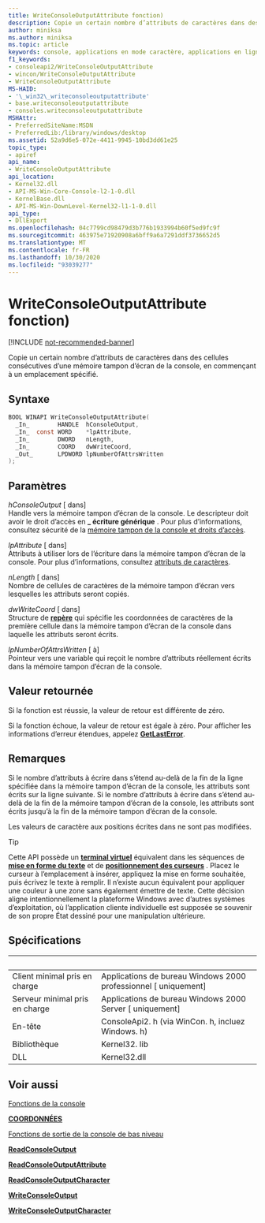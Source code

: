 ```yaml
---
title: WriteConsoleOutputAttribute fonction)
description: Copie un certain nombre d’attributs de caractères dans des cellules consécutives d’une mémoire tampon d’écran de la console, en commençant à un emplacement spécifié.
author: miniksa
ms.author: miniksa
ms.topic: article
keywords: console, applications en mode caractère, applications en ligne de commande, applications de terminal, API console
f1_keywords:
- consoleapi2/WriteConsoleOutputAttribute
- wincon/WriteConsoleOutputAttribute
- WriteConsoleOutputAttribute
MS-HAID:
- '\_win32\_writeconsoleoutputattribute'
- base.writeconsoleoutputattribute
- consoles.writeconsoleoutputattribute
MSHAttr:
- PreferredSiteName:MSDN
- PreferredLib:/library/windows/desktop
ms.assetid: 52a9d6e5-072e-4411-9945-10bd3dd61e25
topic_type:
- apiref
api_name:
- WriteConsoleOutputAttribute
api_location:
- Kernel32.dll
- API-MS-Win-Core-Console-l2-1-0.dll
- KernelBase.dll
- API-MS-Win-DownLevel-Kernel32-l1-1-0.dll
api_type:
- DllExport
ms.openlocfilehash: 04c7799cd98479d3b776b1933994b60f5ed9fc9f
ms.sourcegitcommit: 463975e71920908a6bff9a6a7291ddf3736652d5
ms.translationtype: MT
ms.contentlocale: fr-FR
ms.lasthandoff: 10/30/2020
ms.locfileid: "93039277"
---
```

# <a name="writeconsoleoutputattribute-function"></a>WriteConsoleOutputAttribute fonction)

[!INCLUDE [not-recommended-banner](./includes/not-recommended-banner.md)]

Copie un certain nombre d’attributs de caractères dans des cellules consécutives d’une mémoire tampon d’écran de la console, en commençant à un emplacement spécifié.

## <a name="syntax"></a>Syntaxe

```C
BOOL WINAPI WriteConsoleOutputAttribute(
  _In_        HANDLE  hConsoleOutput,
  _In_  const WORD    *lpAttribute,
  _In_        DWORD   nLength,
  _In_        COORD   dwWriteCoord,
  _Out_       LPDWORD lpNumberOfAttrsWritten
);
```

## <a name="parameters"></a>Paramètres

*hConsoleOutput* \[ dans\]  
Handle vers la mémoire tampon d’écran de la console. Le descripteur doit avoir le droit d’accès en **\_ écriture générique** . Pour plus d’informations, consultez sécurité de la [mémoire tampon de la console et droits d’accès](console-buffer-security-and-access-rights.md).

*lpAttribute* \[ dans\]  
Attributs à utiliser lors de l’écriture dans la mémoire tampon d’écran de la console. Pour plus d’informations, consultez [attributs de caractères](console-screen-buffers.md#character-attributes).

*nLength* \[ dans\]  
Nombre de cellules de caractères de la mémoire tampon d’écran vers lesquelles les attributs seront copiés.

*dwWriteCoord* \[ dans\]  
Structure de [**repère**](coord-str.md) qui spécifie les coordonnées de caractères de la première cellule dans la mémoire tampon d’écran de la console dans laquelle les attributs seront écrits.

*lpNumberOfAttrsWritten* \[ à\]  
Pointeur vers une variable qui reçoit le nombre d’attributs réellement écrits dans la mémoire tampon d’écran de la console.

## <a name="return-value"></a>Valeur retournée

Si la fonction est réussie, la valeur de retour est différente de zéro.

Si la fonction échoue, la valeur de retour est égale à zéro. Pour afficher les informations d’erreur étendues, appelez [**GetLastError**](https://msdn.microsoft.com/library/windows/desktop/ms679360).

## <a name="remarks"></a>Remarques

Si le nombre d’attributs à écrire dans s’étend au-delà de la fin de la ligne spécifiée dans la mémoire tampon d’écran de la console, les attributs sont écrits sur la ligne suivante. Si le nombre d’attributs à écrire dans s’étend au-delà de la fin de la mémoire tampon d’écran de la console, les attributs sont écrits jusqu’à la fin de la mémoire tampon d’écran de la console.

Les valeurs de caractère aux positions écrites dans ne sont pas modifiées.

> [!TIP]
> Cette API possède un **[terminal virtuel](console-virtual-terminal-sequences.md)** équivalent dans les séquences de **[mise en forme du texte](console-virtual-terminal-sequences.md#text-formatting)** et de **[positionnement des curseurs](console-virtual-terminal-sequences.md#cursor-positioning)** . Placez le curseur à l’emplacement à insérer, appliquez la mise en forme souhaitée, puis écrivez le texte à remplir. Il n’existe aucun équivalent pour appliquer une couleur à une zone sans également émettre de texte. Cette décision aligne intentionnellement la plateforme Windows avec d’autres systèmes d’exploitation, où l’application cliente individuelle est supposée se souvenir de son propre État dessiné pour une manipulation ultérieure.

## <a name="requirements"></a>Spécifications

| &nbsp; | &nbsp; |
|-|-|
| Client minimal pris en charge | Applications de bureau Windows 2000 professionnel \[ uniquement\] |
| Serveur minimal pris en charge | Applications de bureau Windows 2000 Server \[ uniquement\] |
| En-tête | ConsoleApi2. h (via WinCon. h, incluez Windows. h) |
| Bibliothèque | Kernel32. lib |
| DLL | Kernel32.dll |

## <a name="see-also"></a>Voir aussi

[Fonctions de la console](console-functions.md)

[**COORDONNÉES**](coord-str.md)

[Fonctions de sortie de la console de bas niveau](low-level-console-output-functions.md)

[**ReadConsoleOutput**](readconsoleoutput.md)

[**ReadConsoleOutputAttribute**](readconsoleoutputattribute.md)

[**ReadConsoleOutputCharacter**](readconsoleoutputcharacter.md)

[**WriteConsoleOutput**](writeconsoleoutput.md)

[**WriteConsoleOutputCharacter**](writeconsoleoutputcharacter.md)
